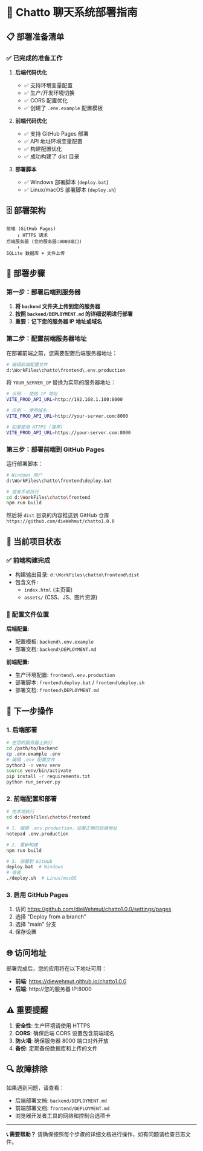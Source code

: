 # 🚀 Chatto 聊天系统部署指南

## 📋 部署准备清单

### ✅ 已完成的准备工作

1. **后端代码优化**

   - ✅ 支持环境变量配置
   - ✅ 生产/开发环境切换
   - ✅ CORS 配置优化
   - ✅ 创建了 `.env.example` 配置模板

2. **前端代码优化**

   - ✅ 支持 GitHub Pages 部署
   - ✅ API 地址环境变量配置
   - ✅ 构建配置优化
   - ✅ 成功构建了 dist 目录

3. **部署脚本**
   - ✅ Windows 部署脚本 (`deploy.bat`)
   - ✅ Linux/macOS 部署脚本 (`deploy.sh`)

## 🗄️ 部署架构

```
前端 (GitHub Pages)
    ↓ HTTPS 请求
后端服务器 (您的服务器:8000端口)
    ↓
SQLite 数据库 + 文件上传
```

## 🎯 部署步骤

### 第一步：部署后端到服务器

1. **将 `backend` 文件夹上传到您的服务器**
2. **按照 `backend/DEPLOYMENT.md` 的详细说明进行部署**
3. **重要：记下您的服务器 IP 地址或域名**

### 第二步：配置前端服务器地址

在部署前端之前，您需要配置后端服务器地址：

```bash
# 编辑前端配置文件
d:\WorkFiles\chatto\frontend\.env.production
```

将 `YOUR_SERVER_IP` 替换为实际的服务器地址：

```bash
# 示例 - 使用 IP 地址
VITE_PROD_API_URL=http://192.168.1.100:8000

# 示例 - 使用域名
VITE_PROD_API_URL=http://your-server.com:8000

# 如果使用 HTTPS (推荐)
VITE_PROD_API_URL=https://your-server.com:8000
```

### 第三步：部署前端到 GitHub Pages

运行部署脚本：

```bash
# Windows 用户
d:\WorkFiles\chatto\frontend\deploy.bat

# 或者手动执行
cd d:\WorkFiles\chatto\frontend
npm run build
```

然后将 `dist` 目录的内容推送到 GitHub 仓库 `https://github.com/dieWehmut/chatto1.0.0`

## 📁 当前项目状态

### ✅ 前端构建完成

- 构建输出目录: `d:\WorkFiles\chatto\frontend\dist`
- 包含文件:
  - `index.html` (主页面)
  - `assets/` (CSS、JS、图片资源)

### 📝 配置文件位置

**后端配置:**

- 配置模板: `backend\.env.example`
- 部署文档: `backend\DEPLOYMENT.md`

**前端配置:**

- 生产环境配置: `frontend\.env.production`
- 部署脚本: `frontend\deploy.bat` / `frontend\deploy.sh`
- 部署文档: `frontend\DEPLOYMENT.md`

## 🔧 下一步操作

### 1. 后端部署

```bash
# 在您的服务器上执行
cd /path/to/backend
cp .env.example .env
# 编辑 .env 配置文件
python3 -m venv venv
source venv/bin/activate
pip install -r requirements.txt
python run_server.py
```

### 2. 前端配置和部署

```bash
# 在本地执行
cd d:\WorkFiles\chatto\frontend

# 1. 编辑 .env.production，设置正确的后端地址
notepad .env.production

# 2. 重新构建
npm run build

# 3. 部署到 GitHub
deploy.bat  # Windows
# 或者
./deploy.sh  # Linux/macOS
```

### 3. 启用 GitHub Pages

1. 访问 https://github.com/dieWehmut/chatto1.0.0/settings/pages
2. 选择 "Deploy from a branch"
3. 选择 "main" 分支
4. 保存设置

## 🌐 访问地址

部署完成后，您的应用将在以下地址可用：

- **前端**: https://diewehmut.github.io/chatto1.0.0
- **后端**: http://您的服务器 IP:8000

## ⚠️ 重要提醒

1. **安全性**: 生产环境请使用 HTTPS
2. **CORS**: 确保后端 CORS 设置包含前端域名
3. **防火墙**: 确保服务器 8000 端口对外开放
4. **备份**: 定期备份数据库和上传的文件

## 🔍 故障排除

如果遇到问题，请查看：

- 后端部署文档: `backend/DEPLOYMENT.md`
- 前端部署文档: `frontend/DEPLOYMENT.md`
- 浏览器开发者工具的网络和控制台选项卡

---

**📞 需要帮助？**
请确保按照每个步骤的详细文档进行操作，如有问题请检查日志文件。

